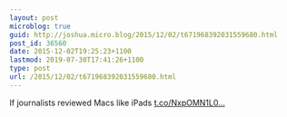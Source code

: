 ```yaml
---
layout: post
microblog: true
guid: http://joshua.micro.blog/2015/12/02/t671968392031559680.html
post_id: 36560
date: 2015-12-02T19:25:23+1100
lastmod: 2019-07-30T17:41:26+1100
type: post
url: /2015/12/02/t671968392031559680.html
---
```

If journalists reviewed Macs like iPads [t.co/NxpOMN1L0...](https://t.co/NxpOMN1L0n)
